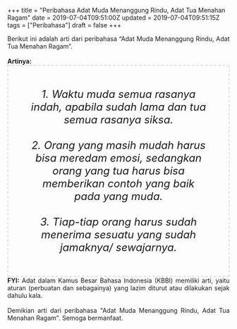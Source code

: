 +++
title = "Peribahasa Adat Muda Menanggung Rindu, Adat Tua Menahan Ragam"
date = 2019-07-04T09:51:00Z
updated = 2019-07-04T09:51:15Z
tags = ["Peribahasa"]
draft = false
+++

<div dir="ltr" style="text-align: left;" trbidi="on"><div style="text-align: justify;">Berikut ini adalah arti dari peribahasa “Adat Muda Menanggung Rindu, Adat Tua Menahan Ragam”.</div><br /><div style="text-align: justify;"><b>Artinya:</b></div><div style="border: 2px dashed #ddd; font-size: 24px; height: auto; margin: 0 auto; padding: 50px; text-align: center; width: auto;"><i>1. Waktu muda semua rasanya indah, apabila sudah lama dan tua semua rasanya siksa.<br /><br />2. Orang yang masih mudah harus bisa meredam emosi, sedangkan orang yang tua harus bisa memberikan contoh yang baik pada yang muda.<br /><br />3. Tiap-tiap orang harus sudah menerima sesuatu yang sudah jamaknya/ sewajarnya.</i></div><div style="text-align: justify;"><b>FYI:</b> Adat dalam Kamus Besar Bahasa Indonesia (KBBI) memiliki arti, yaitu aturan (perbuatan dan sebagainya) yang lazim diturut atau dilakukan sejak dahulu kala.<br /><br /></div><div style="text-align: justify;">Demikian arti dari peribahasa "Adat Muda Menanggung Rindu, Adat Tua Menahan Ragam". Semoga bermanfaat.</div></div>
